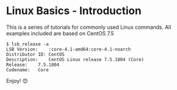 # Linux Basics - Introduction
This is a series of tutorials for commonly used Linux commands. All examples included are based on CentOS 7.5

```shell
$ lsb_release -a
LSB Version:	:core-4.1-amd64:core-4.1-noarch
Distributor ID:	CentOS
Description:	CentOS Linux release 7.5.1804 (Core)
Release:	7.5.1804
Codename:	Core
```

Enjoy! 😊 
